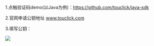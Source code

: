 1.点触验证码demo(以Java为例)：<a href="https://github.com/touclick/java-sdk" target="_blank">https://github.com/touclick/java-sdk</a>

2.官网申请公钥地址 <a href="http://www.touclick.com" target="_blank">www.touclick.com</a>

3.填写公钥： 

![](/images/qanda/qanda1.png)